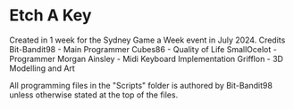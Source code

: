 # Etch A Key

Created in 1 week for the Sydney Game a Week event in July 2024.
Credits
Bit-Bandit98 - Main Programmer
Cubes86 - Quality of Life
SmallOcelot - Programmer
Morgan Ainsley - Midi Keyboard Implementation
Grifflon - 3D Modelling and Art

All programming files in the "Scripts" folder is authored by Bit-Bandit98 unless otherwise stated at the top of the files.
